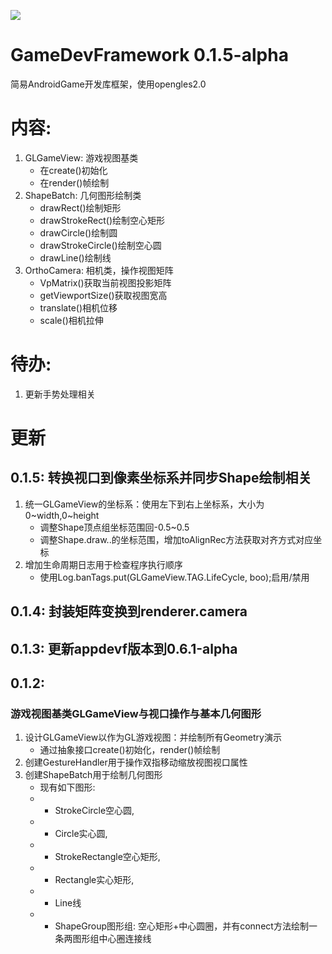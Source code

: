 [![](https://jitpack.io/v/AIDEProjects/GameDevFramework.svg)](https://jitpack.io/#AIDEProjects/GameDevFramework)

# GameDevFramework 0.1.5-alpha
简易AndroidGame开发库框架，使用opengles2.0

# 内容: 
1. GLGameView: 游戏视图基类
	- 在create()初始化
	- 在render()帧绘制
1. ShapeBatch: 几何图形绘制类
	- drawRect()绘制矩形
	- drawStrokeRect()绘制空心矩形
	- drawCircle()绘制圆
	- drawStrokeCircle()绘制空心圆
	- drawLine()绘制线
1. OrthoCamera: 相机类，操作视图矩阵
	- VpMatrix()获取当前视图投影矩阵
	- getViewportSize()获取视图宽高
	- translate()相机位移
	- scale()相机拉伸

# 待办: 
1. 更新手势处理相关

# 更新

## 0.1.5: 转换视口到像素坐标系并同步Shape绘制相关
1. 统一GLGameView的坐标系：使用左下到右上坐标系，大小为0~width,0~height
	- 调整Shape顶点组坐标范围回-0.5~0.5
	- 调整Shape.draw..的坐标范围，增加toAlignRec方法获取对齐方式对应坐标
1. 增加生命周期日志用于检查程序执行顺序
	- 使用Log.banTags.put(GLGameView.TAG.LifeCycle, boo);启用/禁用

## 0.1.4: 封装矩阵变换到renderer.camera

## 0.1.3: 更新appdevf版本到0.6.1-alpha

## 0.1.2: 
### 游戏视图基类GLGameView与视口操作与基本几何图形
1. 设计GLGameView以作为GL游戏视图：并绘制所有Geometry演示
	- 通过抽象接口create()初始化，render()帧绘制
1. 创建GestureHandler用于操作双指移动缩放视图视口属性
1. 创建ShapeBatch用于绘制几何图形
	- 现有如下图形: 
	- - StrokeCircle空心圆, 
	- - Circle实心圆, 
	- - StrokeRectangle空心矩形, 
	- - Rectangle实心矩形, 
	- - Line线
	- - ShapeGroup图形组: 空心矩形+中心圆圈，并有connect方法绘制一条两图形组中心圈连接线


